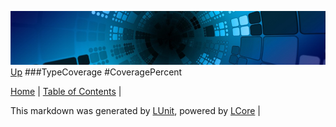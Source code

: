 ![](../Content/LCore-banner-small.png "")
[Up](TypeCoverage.md)
###TypeCoverage
#CoveragePercent

[Home](../../README.md) | [Table of Contents](../../TableOfContents.md) | 


This markdown was generated by [LUnit](https://github.com/CodeSingularity/LUnit), powered by [LCore](https://github.com/CodeSingularity/LCore) | 

